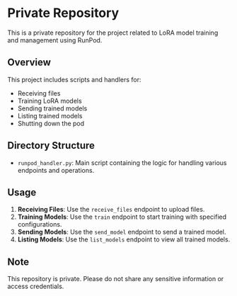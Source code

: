 # Private Repository

This is a private repository for the project related to LoRA model training and management using RunPod.

## Overview

This project includes scripts and handlers for:

- Receiving files
- Training LoRA models
- Sending trained models
- Listing trained models
- Shutting down the pod

## Directory Structure

- `runpod_handler.py`: Main script containing the logic for handling various endpoints and operations.

## Usage

1. **Receiving Files**: Use the `receive_files` endpoint to upload files.
2. **Training Models**: Use the `train` endpoint to start training with specified configurations.
3. **Sending Models**: Use the `send_model` endpoint to send a trained model.
4. **Listing Models**: Use the `list_models` endpoint to view all trained models.

## Note

This repository is private. Please do not share any sensitive information or access credentials.
